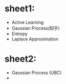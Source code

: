 # sheet1:
- Active Learning
- Gaussian Process(知乎)
- Entropy
- Laplace Approximation

# sheet2:
- Gaussian Process (UBC)
- 
